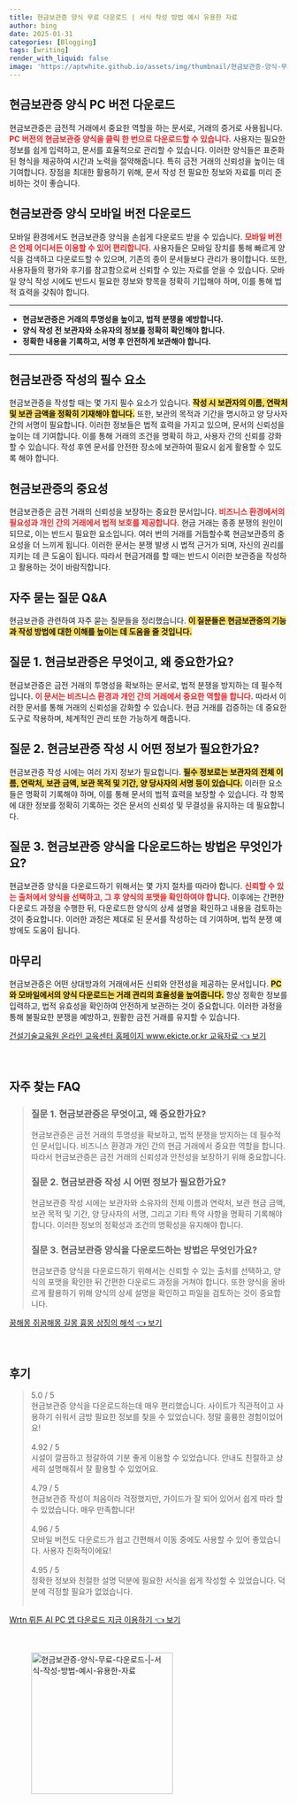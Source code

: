 ```yaml
---
title: 현금보관증 양식 무료 다운로드 | 서식 작성 방법 예시 유용한 자료
author: bing
date: 2025-01-31
categories: [Blogging]
tags: [writing]
render_with_liquid: false
image: 'https://aptwhite.github.io/assets/img/thumbnail/현금보관증-양식-무료-다운로드-|-서식-작성-방법-예시-유용한-자료.webp'
---
```



<h2 id='현금보관증_양식_PC버전_다운로드'>현금보관증 양식 PC 버전 다운로드</h2>

<p>현금보관증은 금전적 거래에서 중요한 역할을 하는 문서로, 거래의 증거로 사용됩니다. <b><span style="color: #ee2323;">PC 버전의 현금보관증 양식을 클릭 한 번으로 다운로드할 수 있습니다.</span></b> 사용자는 필요한 정보를 쉽게 입력하고, 문서를 효율적으로 관리할 수 있습니다. 이러한 양식들은 표준화된 형식을 제공하여 시간과 노력을 절약해줍니다. 특히 금전 거래의 신뢰성을 높이는 데 기여합니다. 장점을 최대한 활용하기 위해, 문서 작성 전 필요한 정보와 자료를 미리 준비하는 것이 좋습니다.</p>

<h2 id='모바일_버전_다운로드'>현금보관증 양식 모바일 버전 다운로드</h2>

<p>모바일 환경에서도 현금보관증 양식을 손쉽게 다운로드 받을 수 있습니다. <b><span style="color: #ee2323;">모바일 버전은 언제 어디서든 이용할 수 있어 편리합니다.</span></b> 사용자들은 모바일 장치를 통해 빠르게 양식을 검색하고 다운로드할 수 있으며, 기존의 종이 문서들보다 관리가 용이합니다. 또한, 사용자들의 평가와 후기를 참고함으로써 신뢰할 수 있는 자료를 얻을 수 있습니다. 모바일 양식 작성 시에도 반드시 필요한 정보와 항목을 정확히 기입해야 하며, 이를 통해 법적 효력을 갖춰야 합니다.</p>

<hr />

<ul>
    <li><b>현금보관증은 거래의 투명성을 높이고, 법적 분쟁을 예방합니다.</b></li>
    <li><b>양식 작성 전 보관자와 소유자의 정보를 정확히 확인해야 합니다.</b></li>
    <li><b>정확한 내용을 기록하고, 서명 후 안전하게 보관해야 합니다.</b></li>
</ul>

<hr />

<h2 id='현금보관증_작성의_필수_요소'>현금보관증 작성의 필수 요소</h2>

<p>현금보관증을 작성할 때는 몇 가지 필수 요소가 있습니다. <b><span style="background-color: #ffe066;">작성 시 보관자의 이름, 연락처 및 보관 금액을 정확히 기재해야 합니다.</span></b> 또한, 보관의 목적과 기간을 명시하고 양 당사자 간의 서명이 필요합니다. 이러한 정보들은 법적 효력을 가지고 있으며, 문서의 신뢰성을 높이는 데 기여합니다. 이를 통해 거래의 조건을 명확히 하고, 사용자 간의 신뢰를 강화할 수 있습니다. 작성 후엔 문서를 안전한 장소에 보관하여 필요시 쉽게 활용할 수 있도록 해야 합니다.</p>

<h2 id='현금보관증의_중요성'>현금보관증의 중요성</h2>

<p>현금보관증은 금전 거래의 신뢰성을 보장하는 중요한 문서입니다. <b><span style="color: #ee2323;">비즈니스 환경에서의 필요성과 개인 간의 거래에서 법적 보호를 제공합니다.</span></b> 현금 거래는 종종 분쟁의 원인이 되므로, 이는 반드시 필요한 요소입니다. 여러 번의 거래를 거듭할수록 현금보관증의 중요성을 더 느끼게 됩니다. 이러한 문서는 분쟁 발생 시 법적 근거가 되며, 자신의 권리를 지키는 데 큰 도움이 됩니다. 따라서 현금거래를 할 때는 반드시 이러한 보관증을 작성하고 활용하는 것이 바람직합니다.</p>

<h2 id='자주_묻는_질문_QNA'>자주 묻는 질문 Q&A</h2>

<p>현금보관증 관련하여 자주 묻는 질문들을 정리했습니다. <b><span style="background-color: #ffe066;">이 질문들은 현금보관증의 기능과 작성 방법에 대한 이해를 높이는 데 도움을 줄 것입니다.</span></b></p>

<h2 id='질문1_현금보관증_정의'>질문 1. 현금보관증은 무엇이고, 왜 중요한가요?</h2>

<p>현금보관증은 금전 거래의 투명성을 확보하는 문서로, 법적 분쟁을 방지하는 데 필수적입니다. <b><span style="color: #ee2323;">이 문서는 비즈니스 환경과 개인 간의 거래에서 중요한 역할을 합니다.</span></b> 따라서 이러한 문서를 통해 거래의 신뢰성을 강화할 수 있습니다. 현금 거래를 검증하는 데 중요한 도구로 작용하며, 체계적인 관리 또한 가능하게 해줍니다.</p>

<h2 id='질문2_작성_정보'>질문 2. 현금보관증 작성 시 어떤 정보가 필요한가요?</h2>

<p>현금보관증 작성 시에는 여러 가지 정보가 필요합니다. <b><span style="background-color: #ffe066;">필수 정보로는 보관자의 전체 이름, 연락처, 보관 금액, 보관 목적 및 기간, 양 당사자의 서명 등이 있습니다.</span></b> 이러한 요소들은 명확히 기록해야 하며, 이를 통해 문서의 법적 효력을 보장할 수 있습니다. 각 항목에 대한 정보를 정확히 기록하는 것은 문서의 신뢰성 및 무결성을 유지하는 데 필요합니다.</p>

<h2 id='질문3_다운로드_방법'>질문 3. 현금보관증 양식을 다운로드하는 방법은 무엇인가요?</h2>

<p>현금보관증 양식을 다운로드하기 위해서는 몇 가지 절차를 따라야 합니다. <b><span style="color: #ee2323;">신뢰할 수 있는 출처에서 양식을 선택하고, 그 후 양식의 포맷을 확인하여야 합니다.</span></b> 이후에는 간편한 다운로드 과정을 수행한 뒤, 다운로드한 양식의 상세 설명을 확인하고 내용을 검토하는 것이 중요합니다. 이러한 과정은 제대로 된 문서를 작성하는 데 기여하며, 법적 분쟁 예방에도 도움이 됩니다.</p>

<h2 id='마무리'>마무리</h2>

<p>현금보관증은 어떤 상대방과의 거래에서든 신뢰와 안전성을 제공하는 문서입니다. <b><span style="background-color: #ffe066;">PC와 모바일에서의 양식 다운로드는 거래 관리의 효율성을 높여줍니다.</span></b> 항상 정확한 정보를 입력하고, 법적 유효성을 확인하여 안전하게 보관하는 것이 중요합니다. 이러한 과정을 통해 불필요한 분쟁을 예방하고, 원활한 금전 거래를 유지할 수 있습니다.</p>


<p><a class="click-button" title="건설기술교육원 온라인 교육센터 홈페이지 www.ekicte.or.kr 교육자료" href="https://aptwhite.github.io/posts/%EA%B1%B4%EC%84%A4%EA%B8%B0%EC%88%A0%EA%B5%90%EC%9C%A1%EC%9B%90-%EC%98%A8%EB%9D%BC%EC%9D%B8-%EA%B5%90%EC%9C%A1%EC%84%BC%ED%84%B0-%ED%99%88%ED%8E%98%EC%9D%B4%EC%A7%80-www.ekicte.or.kr-%EA%B5%90%EC%9C%A1%EC%9E%90%EB%A3%8C/" rel="dofollow">건설기술교육원 온라인 교육센터 홈페이지 www.ekicte.or.kr 교육자료 👈 보기</a></p><br>
<h2 id='자주_찾는_FAQ'>자주 찾는 FAQ</h2>
<div itemscope="" itemtype="https://schema.org/FAQPage"> 
<blockquote> 
<div itemscope="" itemprop="mainEntity" itemtype="https://schema.org/Question"> 
<h3 itemprop="name">질문 1. 현금보관증은 무엇이고, 왜 중요한가요?</h3> 
<div itemscope="" itemprop="acceptedAnswer" itemtype="https://schema.org/Answer"> 
<span itemprop="text"> 
<p>현금보관증은 금전 거래의 투명성을 확보하고, 법적 분쟁을 방지하는 데 필수적인 문서입니다. 비즈니스 환경과 개인 간의 현금 거래에서 중요한 역할을 합니다. 따라서 현금보관증은 금전 거래의 신뢰성과 안전성을 보장하기 위해 중요합니다.</p> 
</span> 
</div> 
</div> 
<div itemscope="" itemprop="mainEntity" itemtype="https://schema.org/Question"> 
<h3 itemprop="name">질문 2. 현금보관증 작성 시 어떤 정보가 필요한가요?</h3> 
<div itemscope="" itemprop="acceptedAnswer" itemtype="https://schema.org/Answer"> 
<span itemprop="text"> 
<p>현금보관증 작성 시에는 보관자와 소유자의 전체 이름과 연락처, 보관 현금 금액, 보관 목적 및 기간, 양 당사자의 서명, 그리고 기타 특약 사항을 명확히 기록해야 합니다. 이러한 정보의 정확성과 조건의 명확성을 유지해야 합니다.</p> 
</span> 
</div> 
</div> 
<div itemscope="" itemprop="mainEntity" itemtype="https://schema.org/Question"> 
<h3 itemprop="name">질문 3. 현금보관증 양식을 다운로드하는 방법은 무엇인가요?</h3> 
<div itemscope="" itemprop="acceptedAnswer" itemtype="https://schema.org/Answer"> 
<span itemprop="text"> 
<p>현금보관증 양식을 다운로드하기 위해서는 신뢰할 수 있는 출처를 선택하고, 양식의 포맷을 확인한 뒤 간편한 다운로드 과정을 거쳐야 합니다. 또한 양식을 올바르게 활용하기 위해 양식의 상세 설명을 확인하고 파일을 검토하는 것이 중요합니다.</p> 
</span> 
</div> 
</div> 
</blockquote> 
</div>
<p><a class="click-button" title="꿈해몽 쥐꿈해몽 길몽 흉몽 상징의 해석" href="https://aptwhite.github.io/posts/%EA%BF%88%ED%95%B4%EB%AA%BD-%EC%A5%90%EA%BF%88%ED%95%B4%EB%AA%BD-%EA%B8%B8%EB%AA%BD-%ED%9D%89%EB%AA%BD-%EC%83%81%EC%A7%95%EC%9D%98-%ED%95%B4%EC%84%9D/" rel="dofollow">꿈해몽 쥐꿈해몽 길몽 흉몽 상징의 해석 👈 보기</a></p><br>
<h2 id='후기'>후기</h2>
<div itemscope itemtype="https://schema.org/Product">
  <blockquote>
  <div itemprop="review" itemscope itemtype="https://schema.org/Review">
      <div itemprop="reviewRating" itemscope itemtype="https://schema.org/Rating"> <span itemprop="ratingValue">5.0</span> / <span itemprop="bestRating">5</span> </div>
      <span itemprop="reviewBody">현금보관증 양식을 다운로드하는데 매우 편리했습니다. 사이트가 직관적이고 사용하기 쉬워서 금방 필요한 정보를 찾을 수 있었습니다. 정말 훌륭한 경험이었어요!</span>
  </div>
  <br>
  <div itemprop="review" itemscope itemtype="https://schema.org/Review">
      <div itemprop="reviewRating" itemscope itemtype="https://schema.org/Rating"> <span itemprop="ratingValue">4.92</span> / <span itemprop="bestRating">5</span> </div>
      <span itemprop="reviewBody">시설이 깔끔하고 정갈하여 기분 좋게 이용할 수 있었습니다. 안내도 친절하고 상세히 설명해줘서 잘 활용할 수 있었어요.</span>
  </div>
  <br>
  <div itemprop="review" itemscope itemtype="https://schema.org/Review">
      <div itemprop="reviewRating" itemscope itemtype="https://schema.org/Rating"> <span itemprop="ratingValue">4.79</span> / <span itemprop="bestRating">5</span> </div>
      <span itemprop="reviewBody">현금보관증 작성이 처음이라 걱정했지만, 가이드가 잘 되어 있어서 쉽게 따라 할 수 있었습니다. 매우 만족합니다!</span>
  </div>
  <br>
  <div itemprop="review" itemscope itemtype="https://schema.org/Review">
      <div itemprop="reviewRating" itemscope itemtype="https://schema.org/Rating"> <span itemprop="ratingValue">4.96</span> / <span itemprop="bestRating">5</span> </div>
      <span itemprop="reviewBody">모바일 버전도 다운로드가 쉽고 간편해서 이동 중에도 사용할 수 있어 좋았습니다. 사용자 친화적이에요!</span>
  </div>
  <br>
  <div itemprop="review" itemscope itemtype="https://schema.org/Review">
      <div itemprop="reviewRating" itemscope itemtype="https://schema.org/Rating"> <span itemprop="ratingValue">4.95</span> / <span itemprop="bestRating">5</span> </div>
      <span itemprop="reviewBody">정확한 정보와 친절한 설명 덕분에 필요한 서식을 쉽게 작성할 수 있었습니다. 덕분에 걱정할 필요가 없었습니다.</span>
  </div>
  <br>
  </blockquote>
</div>
<p><a class="click-button" title="Wrtn 뤼튼 AI PC 앱 다운로드 지금 이용하기" href="https://aptwhite.github.io/posts/Wrtn-%EB%A4%BC%ED%8A%BC-AI-PC-%EC%95%B1-%EB%8B%A4%EC%9A%B4%EB%A1%9C%EB%93%9C-%EC%A7%80%EA%B8%88-%EC%9D%B4%EC%9A%A9%ED%95%98%EA%B8%B0/" rel="dofollow">Wrtn 뤼튼 AI PC 앱 다운로드 지금 이용하기 👈 보기</a></p><br>
<figure class="image"><img src="https://aptwhite.github.io/assets/img/thumbnail/현금보관증-양식-무료-다운로드-|-서식-작성-방법-예시-유용한-자료.webp" alt="현금보관증-양식-무료-다운로드-|-서식-작성-방법-예시-유용한-자료" width="256" height="256"></figure>